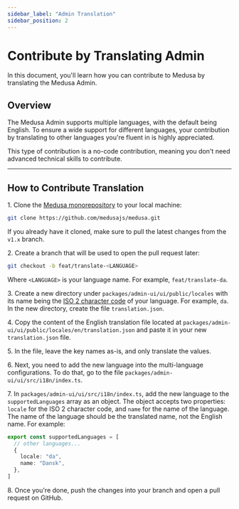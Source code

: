 ```yaml
---
sidebar_label: "Admin Translation"
sidebar_position: 2
---
```


# Contribute by Translating Admin

In this document, you'll learn how you can contribute to Medusa by translating the Medusa Admin.

## Overview

The Medusa Admin supports multiple languages, with the default being English. To ensure a wide support for different languages, your contribution by translating to other languages you're fluent in is highly appreciated.

This type of contribution is a no-code contribution, meaning you don't need advanced technical skills to contribute.

---

## How to Contribute Translation

1\. Clone the [Medusa monorepository](https://github.com/medusajs/medusa) to your local machine:

```bash
git clone https://github.com/medusajs/medusa.git
```

If you already have it cloned, make sure to pull the latest changes from the `v1.x` branch.

2\. Create a branch that will be used to open the pull request later:

```bash
git checkout -b feat/translate-<LANGUAGE>
```

Where `<LANGUAGE>` is your language name. For example, `feat/translate-da`.

3\. Create a new directory under `packages/admin-ui/ui/public/locales` with its name being the [ISO 2 character code](https://en.wikipedia.org/wiki/List_of_ISO_639-1_codes) of your language. For example, `da`. In the new directory, create the file `translation.json`.

4\. Copy the content of the English translation file located at `packages/admin-ui/ui/public/locales/en/translation.json` and paste it in your new `translation.json` file.

5\. In the file, leave the key names as-is, and only translate the values.

6\. Next, you need to add the new language into the multi-language configurations. To do that, go to the file `packages/admin-ui/ui/src/i18n/index.ts`.

7\. In `packages/admin-ui/ui/src/i18n/index.ts`, add the new language to the `supportedLanguages` array as an object. The object accepts two properties: `locale` for the ISO 2 character code, and `name` for the name of the language. The name of the language should be the translated name, not the English name. For example:

```ts title="packages/admin-ui/ui/src/i18n/index.ts"
export const supportedLanguages = [
  // other languages...
  {
    locale: "da",
    name: "Dansk",
  },
]
```

8\. Once you're done, push the changes into your branch and open a pull request on GitHub.
